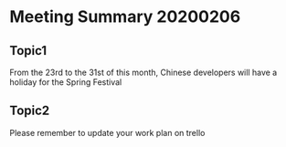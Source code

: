 # Meeting Summary 20200206
## Topic1
From the 23rd to the 31st of this month, Chinese developers will have a holiday for the Spring Festival

## Topic2
Please remember to update your work plan on trello


